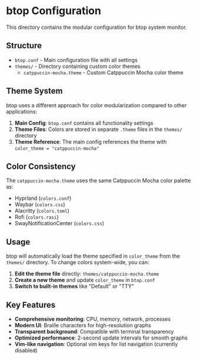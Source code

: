 # btop Configuration

This directory contains the modular configuration for btop system monitor.

## Structure

- `btop.conf` - Main configuration file with all settings
- `themes/` - Directory containing custom color themes
  - `catppuccin-mocha.theme` - Custom Catppuccin Mocha color theme

## Theme System

btop uses a different approach for color modularization compared to other applications:

1. **Main Config**: `btop.conf` contains all functionality settings
2. **Theme Files**: Colors are stored in separate `.theme` files in the `themes/` directory
3. **Theme Reference**: The main config references the theme with `color_theme = "catppuccin-mocha"`

## Color Consistency

The `catppuccin-mocha.theme` uses the same Catppuccin Mocha color palette as:
- Hyprland (`colors.conf`)
- Waybar (`colors.css`)
- Alacritty (`colors.toml`)
- Rofi (`colors.rasi`)
- SwayNotificationCenter (`colors.css`)

## Usage

btop will automatically load the theme specified in `color_theme` from the `themes/` directory. To change colors system-wide, you can:

1. **Edit the theme file** directly: `themes/catppuccin-mocha.theme`
2. **Create a new theme** and update `color_theme` in `btop.conf`
3. **Switch to built-in themes** like "Default" or "TTY"

## Key Features

- **Comprehensive monitoring**: CPU, memory, network, processes
- **Modern UI**: Braille characters for high-resolution graphs
- **Transparent background**: Compatible with terminal transparency
- **Optimized performance**: 2-second update intervals for smooth graphs
- **Vim-like navigation**: Optional vim keys for list navigation (currently disabled) 
